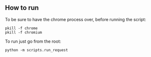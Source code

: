 ## How to run

To be sure to have the chrome process over, before running the script:

```
pkill -f chrome
pkill -f chromium
```

To run just go from the root:

```
python -m scripts.run_request
```
